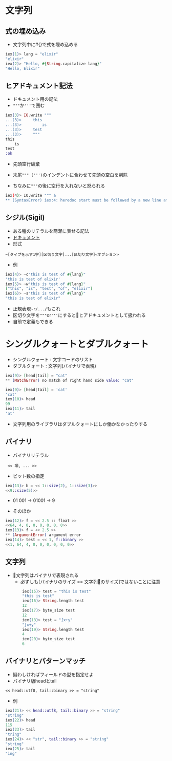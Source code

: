 # 文字列

## 式の埋め込み

- 文字列中に#{}で式を埋め込める

```elixir
iex(1)> lang = "elixir"
"elixir"
iex(2)> "Hello, #{String.capitalize lang}"
"Hello, Elixir"
```

## ヒアドキュメント記法

- ドキュメント用の記法
- `"""`か`'''`で囲む

```elixir
iex(3)> IO.write """
...(3)>     this
...(3)>         is
...(3)>     test
...(3)>     """
this
    is
test
:ok
```
- 先頭空行破棄
- 末尾`""" (''')`のインデントに合わせて先頭の空白を削除

- ちなみに`"""`の後に空行を入れないと怒られる
```sh
iex(4)> IO.write """ a
** (SyntaxError) iex:4: heredoc start must be followed by a new line after """
```

## シジル(Sigil)

- ある種のリテラルを簡潔に表せる記法
- [ドキュメント](http://elixir-ja.sena-net.works/getting_started/19.html)
- 形式
```
~[タイプを示す1字][区切り文字]...[区切り文字]<オブション>
 ```
- 例
```elixir
iex(4)> ~c"this is test of #{lang}"
'this is test of elixir'
iex(5)> ~w"this is test of #{lang}"
["this", "is", "test", "of", "elixir"]
iex(6)> ~s"this is test of #{lang}"
"this is test of elixir"
```
- 正規表現`~r/.../`もこれ
- 区切り文字を`"""`or`'''`にするとヒアドキュメントとして扱われる
- 自前で定義もできる

# シングルクォートとダブルクォート

- シングルクォート : 文字コードのリスト
- ダブルクォート : 文字列(バイナリで表現)
```elixir
iex(9)> [head|tail] = "cat"
** (MatchError) no match of right hand side value: "cat"

iex(9)> [head|tail] = 'cat'
'cat'
iex(10)> head
99
iex(11)> tail
'at'
```

- 文字列用のライブラリはダブルクォートにしか働かなかったりする

## バイナリ

- バイナリリテラル
```
 << 項, ... >>
```

- ビット数の指定
```elixir
iex(13)> b = << 1::size(2), 1::size(3)>>
<<9::size(5)>>
```
- 01 001 -> 01001 -> 9

- そのほか
```elixir
iex(12)> f = << 2.5 :: float >>
<<64, 4, 0, 0, 0, 0, 0, 0>>
iex(13)> f = << 2.5 >>
** (ArgumentError) argument error
iex(14)> test = << 1, f::binary >>
<<1, 64, 4, 0, 0, 0, 0, 0, 0>>
```

## 文字列
- 文字列はバイナリで表現される
    - 必ずしも[バイナリのサイズ == 文字列のサイズ]ではないことに注意
    ```elixir
        iex(15)> test = "this is test"
        "this is test"
        iex(16)> String.length test
        12
        iex(17)> byte_size test
        12
        iex(18)> test = "∫x+y"
        "∫x+y"
        iex(19)> String.length test
        4
        iex(20)> byte_size test
        6
    ```

## バイナリとパターンマッチ
- 疑わしければフィールドの型を指定せよ
- バイナリ版headとtail
```
<< head::utf8, tail::binary >> = "string"
```
- 例
```elixir
iex(21)> << head::utf8, tail::binary >> = "string"
"string"
iex(22)> head
115
iex(23)> tail
"tring"
iex(24)> << "str", tail::binary >> = "string"
"string"
iex(25)> tail
"ing"
```
